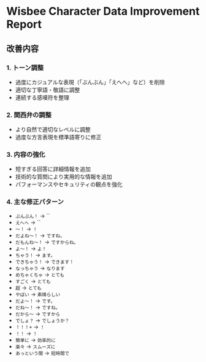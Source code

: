 # Wisbee Character Data Improvement Report

## 改善内容

### 1. トーン調整
- 過度にカジュアルな表現（「ぶんぶん」「えへへ」など）を削除
- 適切な丁寧語・敬語に調整
- 連続する感嘆符を整理

### 2. 関西弁の調整
- より自然で適切なレベルに調整
- 過度な方言表現を標準語寄りに修正

### 3. 内容の強化
- 短すぎる回答に詳細情報を追加
- 技術的な質問により実用的な情報を追加
- パフォーマンスやセキュリティの観点を強化

### 4. 主な修正パターン
- `ぶんぶん！` → ``
- `えへへ` → ``
- `〜！` → `！`
- `だよね〜！` → `ですね。`
- `だもんね〜！` → `ですからね。`
- `よ〜！` → `よ！`
- `ちゃう！` → `ます。`
- `できちゃう！` → `できます！`
- `なっちゃう` → `なります`
- `めちゃくちゃ` → `とても`
- `すごく` → `とても`
- `超` → `とても`
- `やばい` → `素晴らしい`
- `だよ〜！` → `です。`
- `だね〜！` → `ですね。`
- `だから〜` → `ですから`
- `でしょ？` → `でしょうか？`
- `！！！+` → `！`
- `！！` → `！`
- `簡単に` → `効率的に`
- `楽々` → `スムーズに`
- `あっという間` → `短時間で`
